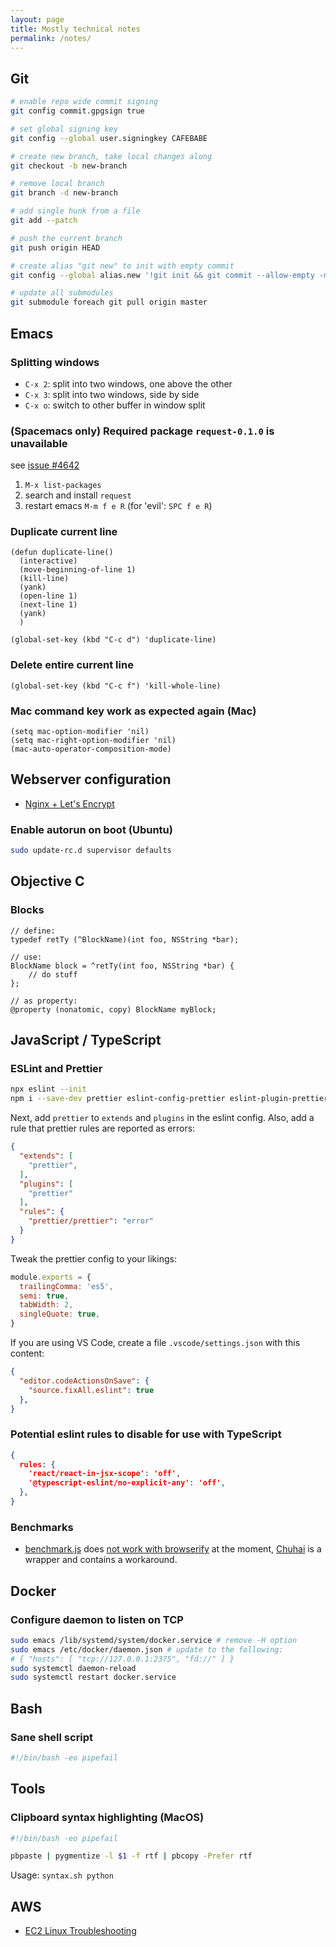 ```yaml
---
layout: page
title: Mostly technical notes
permalink: /notes/
---
```


## Git

```bash
# enable repo wide commit signing
git config commit.gpgsign true

# set global signing key
git config --global user.signingkey CAFEBABE

# create new branch, take local changes along
git checkout -b new-branch

# remove local branch
git branch -d new-branch

# add single hunk from a file
git add --patch

# push the current branch
git push origin HEAD

# create alias "git new" to init with empty commit
git config --global alias.new '!git init && git commit --allow-empty -m "initial commit"'

# update all submodules
git submodule foreach git pull origin master
```

## Emacs

### Splitting windows

* `C-x 2`: split into two windows, one above the other
* `C-x 3`: split into two windows, side by side
* `C-x o`: switch to other buffer in window split

### (Spacemacs only) Required package `request-0.1.0` is unavailable

see [issue #4642][ghc-spacemacs-4642]

1. `M-x list-packages`
2. search and install `request`
3. restart emacs `M-m f e R` (for 'evil': `SPC f e R`)

### Duplicate current line

```elisp
(defun duplicate-line()
  (interactive)
  (move-beginning-of-line 1)
  (kill-line)
  (yank)
  (open-line 1)
  (next-line 1)
  (yank)
  )

(global-set-key (kbd "C-c d") 'duplicate-line)
```

### Delete entire current line

```elisp
(global-set-key (kbd "C-c f") 'kill-whole-line)
```

### Mac command key work as expected again (Mac)

```elisp
(setq mac-option-modifier 'nil)
(setq mac-right-option-modifier 'nil)
(mac-auto-operator-composition-mode)
```

## Webserver configuration

* [Nginx + Let's Encrypt][do-nginx-letsencrypt]

### Enable autorun on boot (Ubuntu)

```bash
sudo update-rc.d supervisor defaults
```

## Objective C

### Blocks

```objc
// define:
typedef retTy (^BlockName)(int foo, NSString *bar);

// use:
BlockName block = ^retTy(int foo, NSString *bar) {
    // do stuff
};

// as property:
@property (nonatomic, copy) BlockName myBlock;
```

## JavaScript / TypeScript

### ESLint and Prettier

```bash
npx eslint --init
npm i --save-dev prettier eslint-config-prettier eslint-plugin-prettier
```

Next, add `prettier` to `extends` and `plugins` in the eslint config. Also, add a rule that prettier rules are reported as errors:

```json
{
  "extends": [
    "prettier",
  ],
  "plugins": [
    "prettier"
  ],
  "rules": {
    "prettier/prettier": "error"
  }
}
```

Tweak the prettier config to your likings:

```javascript
module.exports = {
  trailingComma: 'es5',
  semi: true,
  tabWidth: 2,
  singleQuote: true,
}
```

If you are using VS Code, create a file `.vscode/settings.json` with this content:

```json
{
  "editor.codeActionsOnSave": {
    "source.fixAll.eslint": true
  },
}
```

### Potential eslint rules to disable for use with TypeScript

```json
{
  rules: {
    'react/react-in-jsx-scope': 'off',
    '@typescript-eslint/no-explicit-any': 'off',
  },
}
```

### Benchmarks

* [benchmark.js][gh-benchmarkjs] does [not work with browserify][gh-benchmarkjs-128] at the moment, [Chuhai][gh-chuhai] is a wrapper and contains a workaround.

## Docker

### Configure daemon to listen on TCP
```bash
sudo emacs /lib/systemd/system/docker.service # remove -H option
sudo emacs /etc/docker/daemon.json # update to the following:
# { "hosts": [ "tcp://127.0.0.1:2375", "fd://" ] }
sudo systemctl daemon-reload
sudo systemctl restart docker.service
```

## Bash

### Sane shell script

```bash
#!/bin/bash -eo pipefail
```

## Tools

### Clipboard syntax highlighting (MacOS)

```bash
#!/bin/bash -eo pipefail

pbpaste | pygmentize -l $1 -f rtf | pbcopy -Prefer rtf
```

Usage: `syntax.sh python`

## AWS

* [EC2 Linux Troubleshooting][aws-ssh-trouble]

[gh-benchmarkjs-128]: https://github.com/bestiejs/benchmark.js/issues/128
[gh-chuhai]: https://github.com/Hypercubed/chuhai
[gh-benchmarkjs]: https://github.com/bestiejs/benchmark.js
[aws-ssh-trouble]: https://aws.amazon.com/de/premiumsupport/knowledge-center/ec2-linux-ssh-troubleshooting/
[ghc-spacemacs-4642]: https://github.com/syl20bnr/spacemacs/issues/4642
[do-nginx-letsencrypt]: https://www.digitalocean.com/community/tutorials/how-to-secure-nginx-with-let-s-encrypt-on-ubuntu-16-04

